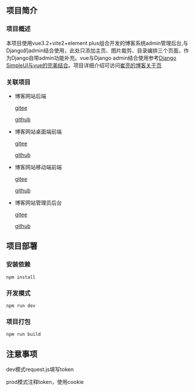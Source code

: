 ## 项目简介
### 项目概述
本项目使用vue3.2+vite2+element plus组合开发的博客系统admin管理后台,与Django的admin结合使用，此处只添加主页、图片裁剪、目录编排三个页面，作为Django自带admin功能补充。vue与Django admin结合使用参考[Django SimpleUI与vue的完美结合](https://www.cuiliangblog.cn/detail/article/40)。项目详细介绍可访问[崔亮的博客关于页](https://www.cuiliangblog.cn/about)
### 关联项目
* 博客网站后端

  [gitee](https://gitee.com/cuiliang0302/myblog_api)

  [github](https://github.com/cuiliang0302/myblog_api)

* 博客网站桌面端前端

  [gitee](https://gitee.com/cuiliang0302/myblog_pc)

  [github](https://github.com/cuiliang0302/myblog_pc)

* 博客网站移动端前端

  [gitee](https://gitee.com/cuiliang0302/myblog_mobile)

  [github](https://github.com/cuiliang0302/myblog_mobile)

* 博客网站管理员后台

  [gitee](https://gitee.com/cuiliang0302/myblog_admin)

  [github](https://github.com/cuiliang0302/myblog_admin)
## 项目部署
### 安装依赖
```
npm install
```

### 开发模式
```
npm run dev
```

### 项目打包
```
npm run build
```
## 注意事项
dev模式request.js填写token

prod模式注释token，使用cookie
